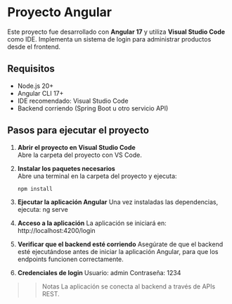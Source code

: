 # Proyecto Angular

Este proyecto fue desarrollado con **Angular 17** y utiliza **Visual Studio Code** como IDE. Implementa un sistema de login para administrar productos desde el frontend.

## Requisitos

- Node.js 20+  
- Angular CLI 17+  
- IDE recomendado: Visual Studio Code  
- Backend corriendo (Spring Boot u otro servicio API)

## Pasos para ejecutar el proyecto

1. **Abrir el proyecto en Visual Studio Code**  
   Abre la carpeta del proyecto con VS Code.

2. **Instalar los paquetes necesarios**  
   Abre una terminal en la carpeta del proyecto y ejecuta:
   ```bash
   npm install

3. **Ejecutar la aplicación Angular**
    Una vez instaladas las dependencias, ejecuta:
    ng serve

4. **Acceso a la aplicación**
    La aplicación se iniciará en:
    http://localhost:4200/login
    
5. **Verificar que el backend esté corriendo**
    Asegúrate de que el backend esté ejecutándose antes de iniciar la aplicación Angular, para que los endpoints funcionen correctamente.

6. **Credenciales de login**
    Usuario: admin
    Contraseña: 1234

>>Notas
    La aplicación se conecta al backend a través de APIs REST.